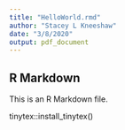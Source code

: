 ```yaml
---
title: "HelloWorld.rmd"
author: "Stacey L Kneeshaw"
date: "3/8/2020"
output: pdf_document
---
```




## R Markdown

This is an R Markdown file. 

tinytex::install_tinytex()
